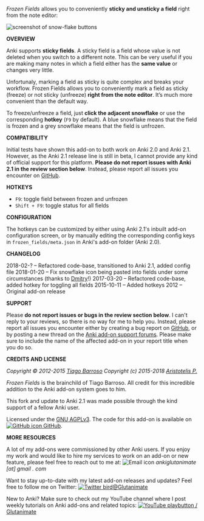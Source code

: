 
*Frozen Fields* allows you to conveniently **sticky and unsticky a field** right from the note editor:

![screenshot of snow-flake buttons](https://raw.githubusercontent.com/glutanimate/frozen-fields/master/screenshots/screenshot.png)

**OVERVIEW**

Anki supports **sticky fields**. A sticky field is a field whose value is not deleted when you switch to a different note. This can be very useful if you are making many notes in which a field either has the **same value** or changes very little.

Unfortunaly, marking a field as sticky is quite complex and breaks your workflow. Frozen Fields allows you to conveniently mark a field as sticky (freeze) or not sticky (unfreeze) **right from the note editor**. It’s much more convenient than the default way. 

To freeze/unfreeze a field, just **click the adjacent snowflake** or use the corresponding **hotkey** (`F9` by default). A blue snowflake means that the field is frozen and a grey snowflake means that the field is unfrozen.

**COMPATIBILITY**

Initial tests have shown this add-on to both work on Anki 2.0 and Anki 2.1. However, as the Anki 2.1 release line is still in beta, I cannot provide any kind of official support for this platform. **Please do not report issues with Anki 2.1 in the review section below**. Instead, please report all issues you encounter on [GitHub](https://github.com/glutanimate/frozen-fields/issues).

**HOTKEYS**

- `F9`: toggle field between frozen and unfrozen
- `Shift + F9`: toggle status for all fields

**CONFIGURATION**

The hotkeys can be customized by either using Anki 2.1's inbuilt add-on configuration screen, or by manually editing the corresponding config keys in `frozen_fields/meta.json` in Anki's add-on folder (Anki 2.0).

**CHANGELOG**

2018-02-? – Refactored code-base, transitioned to Anki 2.1, added config file
2018-01-20 – Fix snowflake icon being pasted into fields under some circumstances (thanks to [Dmitry](https://github.com/ankitest/)!)
2017-03-20 – Refactored code-base, added hotkey for toggling all fields
2015-10-11 – Added hotkeys
2012 – Original add-on release

**SUPPORT**

Please **do not report issues or bugs in the review section below**. I can't reply to your reviews, so there is no way for me to help you. Instead, please report all issues you encounter either by creating a bug report on [GitHub](https://github.com/glutanimate/frozen-fields/issues), or by posting a new thread on the [Anki add-on support forums](https://anki.tenderapp.com/discussions/add-ons). Please make sure to include the name of the affected add-on in your report title when you do so.

**CREDITS AND LICENSE**

*Copyright © 2012-2015 [Tiago Barroso](https://github.com/tmbb)*
*Copyright (c) 2015-2018 [Aristotelis P.](https://glutanimate.com/)*

*Frozen Fields* is the brainchild of Tiago Barroso. All credit for this incredible addition to the Anki add-on system goes to him.

This fork and update to Anki 2.1 was made possible through the kind support of a fellow Anki user.

Licensed under the [GNU AGPLv3](https://www.gnu.org/licenses/agpl.html). The code for this add-on is available on [![GitHub icon](https://glutanimate.com/logos/github.svg) GitHub](https://github.com/glutanimate/frozen-fields).

**MORE RESOURCES**

A lot of my add-ons were commissioned by other Anki users. If you enjoy my work and would like to hire my services to work on an add-on or new feature, please feel free to reach out to me at:  ![Email icon](https://glutanimate.com/logos/email.svg) <em>ankiglutanimate [αt] gmail . com</em>

Want to stay up-to-date with my latest add-on releases and updates? Feel free to follow me on Twitter: [![Twitter bird](https://glutanimate.com/logos/twitter.svg)@Glutanimate](https://twitter.com/glutanimate)

New to Anki? Make sure to check out my YouTube channel where I post weekly tutorials on Anki add-ons and related topics: [![YouTube playbutton](https://glutanimate.com/logos/youtube.svg) / Glutanimate](https://www.youtube.com/c/glutanimate)
